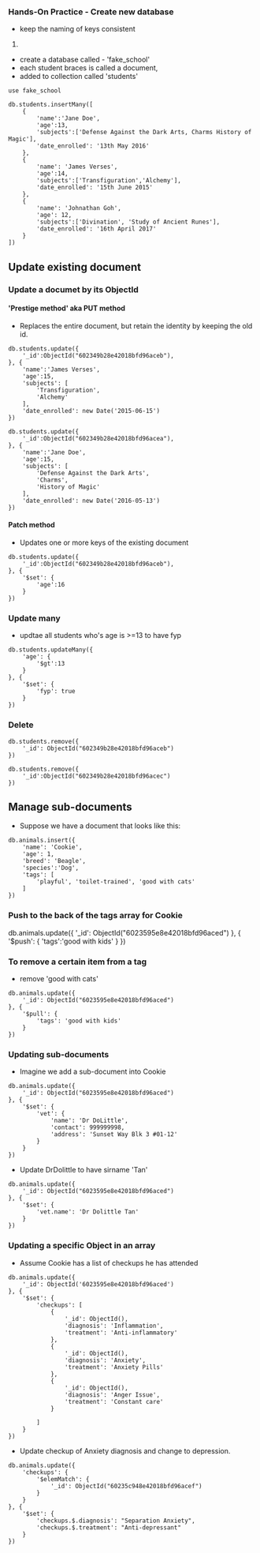 ### Hands-On Practice - Create new database

* keep the naming of keys consistent 

1. 
* create a database called - 'fake_school'
* each student braces is called a document,
* added to collection called 'students'
```
use fake_school
```
```
db.students.insertMany([
    {
        'name':'Jane Doe',
        'age':13,
        'subjects':['Defense Against the Dark Arts, Charms History of Magic'],
        'date_enrolled': '13th May 2016'
    },
    {
        'name': 'James Verses',
        'age':14,
        'subjects':['Transfiguration','Alchemy'],
        'date_enrolled': '15th June 2015'
    },
    {
        'name': 'Johnathan Goh',
        'age': 12,
        'subjects':['Divination', 'Study of Ancient Runes'],
        'date_enrolled': '16th April 2017'
    }
])
```

## Update existing document

### Update a documet by its ObjectId

#### 'Prestige method' aka PUT method
* Replaces the entire document, but retain the identity by keeping the old id.
```
db.students.update({
    '_id':ObjectId("602349b28e42018bfd96aceb"),
}, {
    'name':'James Verses',
    'age':15,
    'subjects': [
        'Transfiguration',
        'Alchemy'
    ],
    'date_enrolled': new Date('2015-06-15')
})
```

```
db.students.update({
    '_id':ObjectId("602349b28e42018bfd96acea"),
}, {
    'name':'Jane Doe',
    'age':15,
    'subjects': [
        'Defense Against the Dark Arts',
        'Charms',
        'History of Magic'
    ],
    'date_enrolled': new Date('2016-05-13')
})
```


#### Patch method 
* Updates one or more keys of the existing document
```
db.students.update({
    '_id':ObjectId("602349b28e42018bfd96aceb"),
}, {
    '$set': {
        'age':16
    }
})
```

### Update many 
* updtae all students who's age is >=13 to have fyp 
```
db.students.updateMany({
    'age': {
        '$gt':13
    }
}, {
    '$set': {
        'fyp': true 
    }
})
```

### Delete 
```
db.students.remove({
    '_id': ObjectId("602349b28e42018bfd96aceb")
})
```

```
db.students.remove({
    '_id':ObjectId("602349b28e42018bfd96acec")
})
```

## Manage sub-documents

* Suppose we have a document that looks like this:
```
db.animals.insert({
    'name': 'Cookie',
    'age': 1,
    'breed': 'Beagle',
    'species':'Dog',
    'tags': [
        'playful', 'toilet-trained', 'good with cats'
    ]
})
```

### Push to the back of the tags array for Cookie 
db.animals.update({
    '_id': ObjectId("6023595e8e42018bfd96aced")
}, {
    '$push': {
        'tags':'good with kids'
    }
})

### To remove a certain item from a tag 
* remove 'good with cats' 
```
db.animals.update({
    '_id': ObjectId("6023595e8e42018bfd96aced")
}, {
    '$pull': {
        'tags': 'good with kids'
    }
})
```

### Updating sub-documents
* Imagine we add a sub-document into Cookie
```
db.animals.update({
    '_id': ObjectId("6023595e8e42018bfd96aced")
}, {
    '$set': {
        'vet': {
            'name': 'Dr DoLittle',
            'contact': 999999998,
            'address': 'Sunset Way Blk 3 #01-12'
        }
    }
})
```

* Update DrDolittle to have sirname 'Tan'
```
db.animals.update({
    '_id': ObjectId("6023595e8e42018bfd96aced")
}, {
    '$set': {
        'vet.name': 'Dr Dolittle Tan'
    }
})
```

### Updating a specific Object in an array
* Assume Cookie has a list of checkups he has attended 
```
db.animals.update({
    '_id': ObjectId('6023595e8e42018bfd96aced')
}, {
    '$set': {
        'checkups': [
            {
                '_id': ObjectId(),
                'diagnosis': 'Inflammation',
                'treatment': 'Anti-inflammatory'
            }, 
            {
                '_id': ObjectId(),
                'diagnosis': 'Anxiety',
                'treatment': 'Anxiety Pills'
            },
            {
                '_id': ObjectId(),
                'diagnosis': 'Anger Issue',
                'treatment': 'Constant care'
            }
            
        ]
    }
})
```
* Update checkup of Anxiety diagnosis and change to depression. 

```
db.animals.update({
    'checkups': {
        '$elemMatch': {
            '_id': ObjectId("60235c948e42018bfd96acef")
        }
    }
}, {
    '$set': {
        'checkups.$.diagnosis': "Separation Anxiety",
        'checkups.$.treatment': "Anti-depressant"
    }
})
```